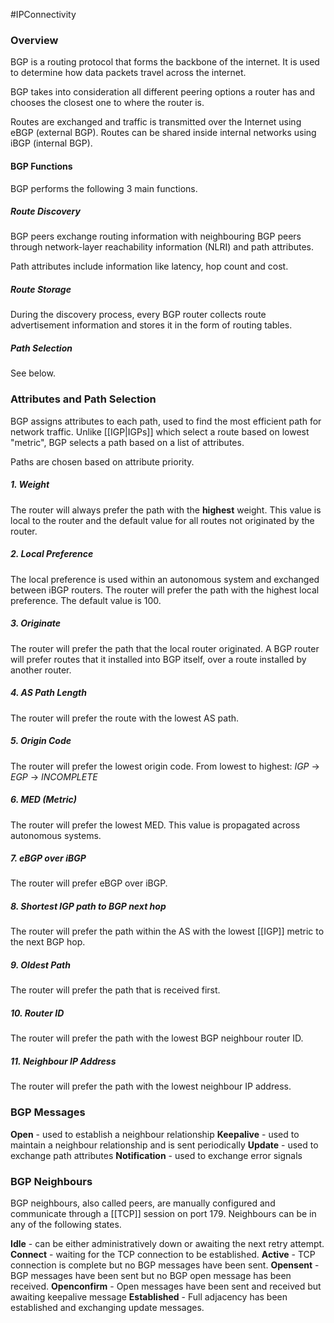 #IPConnectivity

### Overview
BGP is a routing protocol that forms the backbone of the internet. It is used to determine how data packets travel across the internet.

BGP takes into consideration all different peering options a router has and chooses the closest one to where the router is.

Routes are exchanged and traffic is transmitted over the Internet using eBGP (external BGP). Routes can be shared inside internal networks using iBGP (internal BGP).

#### BGP Functions
BGP performs the following 3 main functions.

##### Route Discovery
BGP peers exchange routing information with neighbouring BGP peers through network-layer reachability information (NLRI) and path attributes.

Path attributes include information like latency, hop count and cost.

##### Route Storage
During the discovery process, every BGP router collects route advertisement information and stores it in the form of routing tables.

##### Path Selection
See below.

### Attributes and Path Selection
BGP assigns attributes to each path, used to find the most efficient path for network traffic.
Unlike [[IGP|IGPs]] which select a route based on lowest "metric", BGP selects a path based on a list of attributes.

Paths are chosen based on attribute priority.

##### 1. Weight
The router will always prefer the path with the **highest** weight. This value is local to the router and the default value for all routes not originated by the router.

##### 2. Local Preference
The local preference is used within an autonomous system and exchanged between iBGP routers. The router will prefer the path with the highest local preference. The default value is 100.

##### 3. Originate
The router will prefer the path that the local router originated. A BGP router will prefer routes that it installed into BGP itself, over a route installed by another router.

##### 4. AS Path Length
The router will prefer the route with the lowest AS path.

##### 5. Origin Code
The router will prefer the lowest origin code.
From lowest to highest: *IGP* -> *EGP* -> *INCOMPLETE*

##### 6. MED (Metric)
The router will prefer the lowest MED. This value is propagated across autonomous systems.

##### 7. eBGP over iBGP
The router will prefer eBGP over iBGP. 

##### 8. Shortest IGP path to BGP next hop
The router will prefer the path within the AS with the lowest [[IGP]] metric to the next BGP hop.

##### 9. Oldest Path
The router will prefer the path that is received first.

##### 10. Router ID
The router will prefer the path with the lowest BGP neighbour router ID.

##### 11. Neighbour IP Address
The router will prefer the path with the lowest neighbour IP address.

### BGP Messages
**Open** - used to establish a neighbour relationship
**Keepalive** - used to maintain a neighbour relationship and is sent periodically
**Update** - used to exchange path attributes
**Notification** - used to exchange error signals

### BGP Neighbours
BGP neighbours, also called peers, are manually configured and communicate through a [[TCP]] session on port 179.
Neighbours can be in any of the following states.

**Idle** - can be either administratively down or awaiting the next retry attempt.
**Connect** - waiting for the TCP connection to be established.
**Active** - TCP connection is complete but no BGP messages have been sent.
**Opensent** - BGP messages have been sent but no BGP open message has been received.
**Openconfirm** - Open messages have been sent and received but awaiting keepalive message
**Established** - Full adjacency has been established and exchanging update messages.
